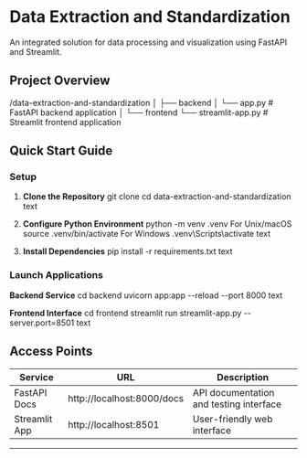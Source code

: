 # Data Extraction and Standardization

An integrated solution for data processing and visualization using FastAPI and Streamlit.

## Project Overview

/data-extraction-and-standardization
│
├── backend
│ └── app.py # FastAPI backend application
│
└── frontend
└── streamlit-app.py # Streamlit frontend application

## Quick Start Guide

### Setup

1. **Clone the Repository**
git clone <repository-url>
cd data-extraction-and-standardization
text

2. **Configure Python Environment**
python -m venv .venv
For Unix/macOS
source .venv/bin/activate
For Windows
.venv\Scripts\activate
text

3. **Install Dependencies**
pip install -r requirements.txt
text

### Launch Applications

**Backend Service**
cd backend
uvicorn app:app --reload --port 8000
text

**Frontend Interface**
cd frontend
streamlit run streamlit-app.py --server.port=8501
text

## Access Points

| Service | URL | Description |
|---------|-----|-------------|
| FastAPI Docs | http://localhost:8000/docs | API documentation and testing interface |
| Streamlit App | http://localhost:8501 | User-friendly web interface |

---
